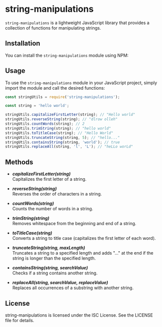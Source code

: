 # string-manipulations

`string-manipulations` is a lightweight JavaScript library that provides a collection of functions for manipulating strings.

## Installation

You can install the `string-manipulations` module using NPM:

## Usage

To use the `string-manipulations` module in your JavaScript project, simply import the module and call the desired functions:

```javascript
const stringUtils = require('string-manipulations');

const string = 'hello world';

stringUtils.capitalizeFirstLetter(string); // "Hello world"
stringUtils.reverseString(string); // "dlrow olleh"
stringUtils.countWords(string); // 2
stringUtils.trimString(string); // "hello world"
stringUtils.toTitleCase(string); // "Hello World"
stringUtils.truncateString(string, 5); // "hello..."
stringUtils.containsString(string, 'world'); // true
stringUtils.replaceAll(string, 'l', 'L'); // "heLLo worLd"
```

## Methods

- ***capitalizeFirstLetter(string)***<br />
Capitalizes the first letter of a string.


- ***reverseString(string)***<br />
Reverses the order of characters in a string.

- ***countWords(string)***<br />
Counts the number of words in a string.

- ***trimString(string)***<br />
Removes whitespace from the beginning and end of a string.

- ***toTitleCase(string)***<br />
Converts a string to title case (capitalizes the first letter of each word).

- ***truncateString(string, maxLength)***<br />
Truncates a string to a specified length and adds "..." at the end if the string is longer than the specified length.

- ***containsString(string, searchValue)***<br />
Checks if a string contains another string.

- ***replaceAll(string, searchValue, replaceValue)***<br />
Replaces all occurrences of a substring with another string.

## License
string-manipulations is licensed under the ISC License. See the LICENSE file for details.